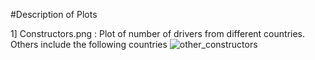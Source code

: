 #Description of Plots 

1] Constructors.png : Plot of number of drivers from different countries.
Others include the following countries
              ![other_constructors](https://user-images.githubusercontent.com/36148827/42869767-a3464b40-8a93-11e8-898b-13a52c157d59.png)
